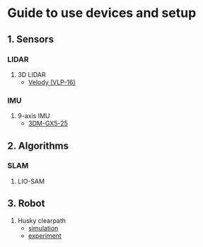# Guide to use devices and setup 

## 1. Sensors
### LIDAR
1. 3D LIDAR
    - [Velody (VLP-16)](velody_16.md)


### IMU
1. 9-axis IMU
    - [3DM-GX5-25](imu_3dm_gx5_25.md)

## 2. Algorithms
### SLAM
1. LIO-SAM

## 3. Robot
1. Husky clearpath
    - [simulation](huksy_sim.md)
    - [experiment](huksy_experiment.md)
